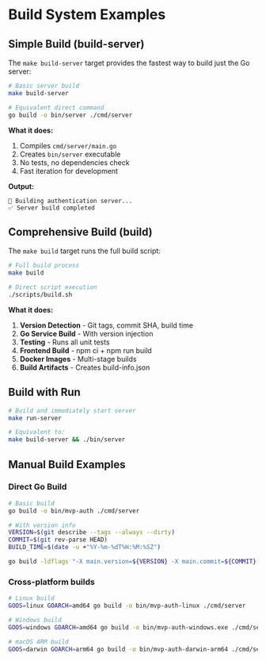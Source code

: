 # Build System Examples

## Simple Build (build-server)

The `make build-server` target provides the fastest way to build just the Go server:

```bash
# Basic server build
make build-server

# Equivalent direct command
go build -o bin/server ./cmd/server
```

**What it does:**
1. Compiles `cmd/server/main.go` 
2. Creates `bin/server` executable
3. No tests, no dependencies check
4. Fast iteration for development

**Output:**
```
🔨 Building authentication server...
✅ Server build completed
```

## Comprehensive Build (build)

The `make build` target runs the full build script:

```bash
# Full build process
make build

# Direct script execution
./scripts/build.sh
```

**What it does:**
1. **Version Detection** - Git tags, commit SHA, build time
2. **Go Service Build** - With version injection
3. **Testing** - Runs all unit tests
4. **Frontend Build** - npm ci + npm run build
5. **Docker Images** - Multi-stage builds
6. **Build Artifacts** - Creates build-info.json

## Build with Run

```bash
# Build and immediately start server
make run-server

# Equivalent to:
make build-server && ./bin/server
```

## Manual Build Examples

### Direct Go Build
```bash
# Basic build
go build -o bin/mvp-auth ./cmd/server

# With version info
VERSION=$(git describe --tags --always --dirty)
COMMIT=$(git rev-parse HEAD)
BUILD_TIME=$(date -u +"%Y-%m-%dT%H:%M:%SZ")

go build -ldflags "-X main.version=${VERSION} -X main.commit=${COMMIT} -X main.buildTime=${BUILD_TIME}" -o bin/mvp-auth ./cmd/server
```

### Cross-platform builds
```bash
# Linux build
GOOS=linux GOARCH=amd64 go build -o bin/mvp-auth-linux ./cmd/server

# Windows build  
GOOS=windows GOARCH=amd64 go build -o bin/mvp-auth-windows.exe ./cmd/server

# macOS ARM build
GOOS=darwin GOARCH=arm64 go build -o bin/mvp-auth-darwin-arm64 ./cmd/server
```